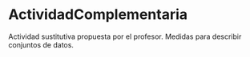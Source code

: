 # ActividadComplementaria
Actividad sustitutiva propuesta por el profesor. Medidas para describir conjuntos de datos.
